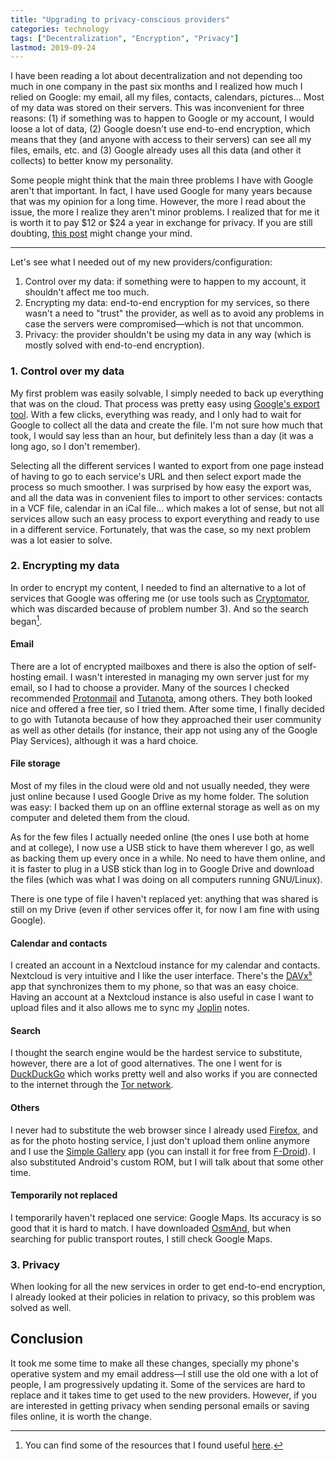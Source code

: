 ```yaml
---
title: "Upgrading to privacy-conscious providers"
categories: technology
tags: ["Decentralization", "Encryption", "Privacy"]
lastmod: 2019-09-24
---
```

I have been reading a lot about decentralization and not depending too much in one company in the past six months and I realized how much I relied on Google: my email, all my files, contacts, calendars, pictures... Most of my data was stored on their servers. This was inconvenient for three reasons: (1) if something was to happen to Google or my account, I would loose a lot of data, (2) Google doesn't use end-to-end encryption, which means that they (and anyone with access to their servers) can see all my files, emails, etc. and (3) Google already uses all this data (and other it collects) to better know my personality.

Some people might think that the main three problems I have with Google aren't that important. In fact, I have used Google for many years because that was my opinion for a long time. However, the more I read about the issue, the more I realize they aren't minor problems. I realized that for me it is worth it to pay $12 or $24 a year in exchange for privacy. If you are still doubting, [this post](https://www.gnu.org/proprietary/malware-google.html) might change your mind.

***

Let's see what I needed out of my new providers/configuration:

 1. Control over my data: if something were to happen to my account, it shouldn't affect me too much.
 1. Encrypting my data: end-to-end encryption for my services, so there wasn't a need to "trust" the provider, as well as to avoid any problems in case the servers were compromised—which is not that uncommon.
 1. Privacy: the provider shouldn't be using my data in any way (which is mostly solved with end-to-end encryption).

### 1. Control over my data

My first problem was easily solvable, I simply needed to back up everything that was on the cloud. That process was pretty easy using [Google's export tool](https://takeout.google.com/). With a few clicks, everything was ready, and I only had to wait for Google to collect all the data and create the file. I'm not sure how much that took, I would say less than an hour, but definitely less than a day (it was a long ago, so I don't remember).

Selecting all the different services I wanted to export from one page instead of having to go to each service's URL and then select export made the process so much smoother. I was surprised by how easy the export was, and all the data was in convenient files to import to other services: contacts in a VCF file, calendar in an iCal file... which makes a lot of sense, but not all services allow such an easy process to export everything and ready to use in a different service. Fortunately, that was the case, so my next problem was a lot easier to solve.

### 2. Encrypting my data

In order to encrypt my content, I needed to find an alternative to a lot of services that Google was offering me (or use tools such as [Cryptomator](https://cryptomator.org/), which was discarded because of problem number 3). And so the search began[^note].

[^note]: You can find some of the resources that I found useful [here](/resources/).

#### Email

There are a lot of encrypted mailboxes and there is also the option of self-hosting email. I wasn't interested in managing my own server just for my email, so I had to choose a provider. Many of the sources I checked recommended [Protonmail](https://protonmail.com/) and [Tutanota](https://tutanota.com/), among others. They both looked nice and offered a free tier, so I tried them. After some time, I finally decided to go with Tutanota because of how they approached their user community as well as other details (for instance, their app not using any of the Google Play Services), although it was a hard choice.

#### File storage

Most of my files in the cloud were old and not usually needed, they were just online because I used Google Drive as my home folder. The solution was easy: I backed them up on an offline external storage as well as on my computer and deleted them from the cloud.

As for the few files I actually needed online (the ones I use both at home and at college), I now use a USB stick to have them wherever I go, as well as backing them up every once in a while. No need to have them online, and it is faster to plug in a USB stick than log in to Google Drive and download the files (which was what I was doing on all computers running GNU/Linux).

There is one type of file I haven't replaced yet: anything that was shared is still on my Drive (even if other services offer it, for now I am fine with using Google).

#### Calendar and contacts

I created an account in a Nextcloud instance for my calendar and contacts. Nextcloud is very intuitive and I like the user interface. There's the [DAVx⁵](https://www.davx5.com/) app that synchronizes them to my phone, so that was an easy choice. Having an account at a Nextcloud instance is also useful in case I want to upload files and it also allows me to sync my [Joplin](https://joplinapp.org/) notes.

#### Search

I thought the search engine would be the hardest service to substitute, however, there are a lot of good alternatives. The one I went for is [DuckDuckGo](https://duckduckgo.com/) which works pretty well and also works if you are connected to the internet through the [Tor network](https://www.torproject.org/).

#### Others

I never had to substitute the web browser since I already used [Firefox](https://www.mozilla.org/firefox/), and as for the photo hosting service, I just don't upload them online anymore and I use the [Simple Gallery](https://simplemobiletools.com/) app (you can install it for free from [F-Droid](https://f-droid.org/en/packages/com.simplemobiletools.gallery.pro/)). I also substituted Android's custom ROM, but I will talk about that some other time.

#### Temporarily not replaced

I temporarily haven't replaced one service: Google Maps. Its accuracy is so good that it is hard to match. I have downloaded [OsmAnd](https://osmand.net/), but when searching for public transport routes, I still check Google Maps.

### 3. Privacy

When looking for all the new services in order to get end-to-end encryption, I already looked at their policies in relation to privacy, so this problem was solved as well.

## Conclusion

It took me some time to make all these changes, specially my phone's operative system and my email address—I still use the old one with a lot of people, I am progressively updating it. Some of the services are hard to replace and it takes time to get used to the new providers. However, if you are interested in getting privacy when sending personal emails or saving files online, it is worth the change.
